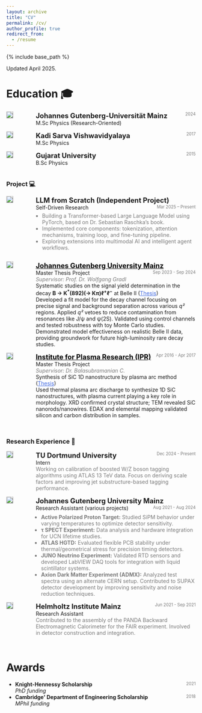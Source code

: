 ```yaml
---
layout: archive
title: "CV"
permalink: /cv/
author_profile: true
redirect_from:
  - /resume
---
```


{% include base_path %}

<!-- taken from https://emiliendupont.github.io/resume/  -->

Updated April 2025.

Education 🎓
======

<!-- M.Sc -->
<div style="display:flex;">

  <div style="flex:0.5; padding-right:5%">
    <img src="{{ site.url }}/images/resume/JGU.png" style="align:left; border: 1px solid #d3d3d3; border-style: outset;">
  </div>

  <div style="flex:4;">
    <p style="margin:0px">
      <b style="font-size: 130%;">Johannes Gutenberg-Universität Mainz</b>
      <span style="float:right; font-size:80%; color:#7a7a7a;">2024</span>
    </p>
    M.Sc Physics (Research-Oriented)
    <div style="color:#7a7a7a">
    </div>
  </div>
</div>
<hr style="height:1em; margin:0em; visibility:hidden;" />

<!-- M.Sc -->
<div style="display:flex;">

  <div style="flex:0.5; padding-right:5%">
    <img src="{{ site.url }}/images/resume/KSV.png" style="align:left; border: 1px solid #d3d3d3; border-style: outset;">
  </div>

  <div style="flex:4;">
    <p style="margin:0px">
      <b style="font-size: 130%;">Kadi Sarva Vishwavidyalaya</b>
      <span style="float:right; font-size:80%; color:#7a7a7a;">2017 </span>
    </p>
    M.Sc Physics
    <div style="color:#7a7a7a">
    </div>
  </div>
</div>
<hr style="height:1em; margin:0em; visibility:hidden;" />


<!-- B.Sc -->
<div style="display:flex;">

  <div style="flex:0.5; padding-right:5%">
    <img src="{{ site.url }}/images/resume/GU.png" style="align:left; border: 1px solid #d3d3d3; border-style: outset;">
  </div>

  <div style="flex:4;">
    <p style="margin:0px">
      <b style="font-size: 130%;">Gujarat University</b>
      <span style="float:right; font-size:80%; color:#7a7a7a;">2015 </span>
    </p>
    B.Sc Physics
    <div style="color:#7a7a7a">
    </div>
  </div>
</div>
<hr style="height:1em; margin:0em; visibility:hidden;" />



### Project 💻

<!-- LLM from Scratch Project -->
<div style="display:flex;">

  <div style="flex:0.5; padding-right:5%">
    <img src="{{ site.url }}/images/resume/llm.jpg" style="align:left; border: 1px solid #d3d3d3; border-style: outset;">
  </div>

  <div style="flex:4;">
    <p style="margin:0px">
      <b style="font-size: 130%;">LLM from Scratch (Independent Project)</b>
      <span style="float:right; font-size:80%; color:#7a7a7a;">Mar 2025 – Present</span>
    </p>
    Self-Driven Research
    <ul style="margin-top: 5px; padding-left: 1.2em; color:#7a7a7a">
      <li>Building a Transformer-based Large Language Model using PyTorch, based on Dr. Sebastian Raschka’s book.</li>
      <li>Implemented core components: tokenization, attention mechanisms, training loop, and fine-tuning pipeline.</li>
      <li>Exploring extensions into multimodal AI and intelligent agent workflows.</li>
    </ul>
  </div>
</div>
<hr style="height:1em; margin:0em; visibility:hidden;" />

<!-- JGU Mainz Master Thesis -->
<div style="display:flex;">

  <div style="flex:0.5; padding-right:5%">
    <img src="{{ site.url }}/images/resume/JGU.png" style="align:left; border: 1px solid #d3d3d3; border-style: outset;">
  </div>

  <div style="flex:4;">
    <p style="margin:0px">
      <b style="font-size: 130%;"><a href="https://www.uni-mainz.de/" target="_blank" style="color: black;">Johannes Gutenberg University Mainz</a></b>
      <span style="float:right; font-size:80%; color:#7a7a7a;">Sep 2023 - Sep 2024</span>
    </p>
    Master Thesis Project
    <div style="color:#7a7a7a">
      <i>Supervisor: Prof. Dr. Wolfgang Gradl</i>
    </div>
    <div>
      Systematic studies on the signal yield determination in the decay <b>B → K<sup>*</sup>(892)(→ Kπ)ℓ<sup>+</sup>ℓ<sup>−</sup></b> at Belle II 
      (<a href="https://www.dropbox.com/scl/fi/ac03vek7c21n0boqmjn9f/JGU_MT_Final.pdf?rlkey=34ryj05t0v9nmdlkft403lghk&st=sjq55f1q&dl=0" target="_blank" style="color:RoyalBlue;">Thesis</a>)<br/>
      Developed a fit model for the decay channel focusing on precise signal and background separation across various <i>q²</i> regions. Applied <i>q²</i> vetoes to reduce contamination from resonances like J/ψ and ψ(2S). Validated using control channels and tested robustness with toy Monte Carlo studies. Demonstrated model effectiveness on realistic Belle II data, providing groundwork for future high-luminosity rare decay studies.
    </div>
  </div>
</div>
<hr style="height:1em; margin:0em; visibility:hidden;" />

<!-- IPR Master Thesis -->
<div style="display:flex;">

  <div style="flex:0.5; padding-right:5%">
    <img src="{{ site.url }}/images/resume/ipr.png" style="align:left; border: 1px solid #d3d3d3; border-style: outset;">
  </div>

  <div style="flex:4;">
    <p style="margin:0px">
      <b style="font-size: 130%;"><a href="https://www.ipr.res.in/" target="_blank" style="color: black;">Institute for Plasma Research (IPR)</a></b>
      <span style="float:right; font-size:80%; color:#7a7a7a;">Apr 2016 - Apr 2017</span>
    </p>
    Master Thesis Project
    <div style="color:#7a7a7a">
      <i>Supervisor: Dr. Balasubramanian C.</i>
    </div>
    <div>
      Synthesis of SiC 1D nanostructure by plasma arc method 
      (<a href="https://www.dropbox.com/scl/fi/2reem9g2byskaq7mjzi6v/KSV-Master-Thesis.pdf?rlkey=k0ld4mff2rjxqk37s55aoz0eb&st=64a9llzx&dl=0" target="_blank" style="color:RoyalBlue;">Thesis</a>)<br/>
      Used thermal plasma arc discharge to synthesize 1D SiC nanostructures, with plasma current playing a key role in morphology. XRD confirmed crystal structure; TEM revealed SiC nanorods/nanowires. EDAX and elemental mapping validated silicon and carbon distribution in samples.
    </div>
  </div>
</div>
<hr style="height:2em; margin:0em; visibility:hidden;" />



### Research Experience 💼

<!-- TU Dortmund -->
<div style="display:flex;">

  <div style="flex:0.5; padding-right:5%">
    <img src="{{ site.url }}/images/resume/TUD.png" style="align:left; border: 1px solid #d3d3d3; border-style: outset;">
  </div>

  <div style="flex:4;">
    <p style="margin:0px">
      <b style="font-size: 130%;">TU Dortmund University</b>
      <span style="float:right; font-size:80%; color:#7a7a7a;">Dec 2024 - Present</span>
    </p>
    Intern
    <div style="color:#7a7a7a">
      Working on calibration of boosted W/Z boson tagging algorithms using ATLAS 13 TeV data. Focus on deriving scale factors and improving jet substructure-based tagging performance.
    </div>
  </div>
</div>
<hr style="height:1em; margin:0em; visibility:hidden;" />

<!-- JGU Mainz -->
<div style="display:flex;">

  <div style="flex:0.5; padding-right:5%">
    <img src="{{ site.url }/images/resume/JGU.png" style="align:left; border: 1px solid #d3d3d3; border-style: outset;">
  </div>

  <div style="flex:4;">
    <p style="margin:0px">
      <b style="font-size: 130%;">Johannes Gutenberg University Mainz</b>
      <span style="float:right; font-size:80%; color:#7a7a7a;">Aug 2021 - Aug 2024</span>
    </p>
    Research Assistant (various projects)
    <div style="color:#7a7a7a">
      <ul style="margin: 0.5em 0 0 1em; padding: 0;">
        <li><b>Active Polarized Proton Target:</b> Studied SiPM behavior under varying temperatures to optimize detector sensitivity.</li>
        <li><b>τ SPECT Experiment:</b> Data analysis and hardware integration for UCN lifetime studies.</li>
        <li><b>ATLAS HGTD:</b> Evaluated flexible PCB stability under thermal/geometrical stress for precision timing detectors.</li>
        <li><b>JUNO Neutrino Experiment:</b> Validated RTD sensors and developed LabVIEW DAQ tools for integration with liquid scintillator systems.</li>
        <li><b>Axion Dark Matter Experiment (ADMX):</b> Analyzed test spectra using an alternate CERN setup. Contributed to SUPAX detector development by improving sensitivity and noise reduction techniques.</li>
      </ul>
    </div>
  </div>
</div>
<hr style="height:1em; margin:0em; visibility:hidden;" />

<!-- HIM Mainz -->
<div style="display:flex;">

  <div style="flex:0.5; padding-right:5%">
    <img src="{{ site.url }}/images/resume/him.png" style="align:left; border: 1px solid #d3d3d3; border-style: outset;">
  </div>

  <div style="flex:4;">
    <p style="margin:0px">
      <b style="font-size: 130%;">Helmholtz Institute Mainz</b>
      <span style="float:right; font-size:80%; color:#7a7a7a;">Jun 2021 - Sep 2021</span>
    </p>
    Research Assistant
    <div style="color:#7a7a7a">
      Contributed to the assembly of the PANDA Backward Electromagnetic Calorimeter for the FAIR experiment. Involved in detector construction and integration.
    </div>
  </div>
</div>
<hr style="height:2em; margin:0em; visibility:hidden;" />

  
Awards 
======
<ul>
  <li>
    <b>Knight-Hennessy Scholarship </b>
    <span style="float:right; font-size:80%; color:#7a7a7a;">2021</span> <br>
    <i>PhD funding</i>
  </li>

  <li>
    <b>Cambridge' Department of Engineering Scholarship </b>
    <span style="float:right; font-size:80%; color:#7a7a7a;">2018</span> <br>
    <i>MPhil funding</i>
  </li>
<!-- 
  <li>
    <b>Valedictorian </b>
    <span style="float:right; font-size:80%; color:#7a7a7a;">2018</span> <br>
    <i>MPhil funding</i>
  </li> -->

  <!-- <li>
    <b>Silicon Valley Startup Camp</b>
    <span style="float:right; font-size:80%;color:#7a7a7a;">2018</span> <br>
    <i>Trip organized for rising Swiss entrepreneurs.</i>
  </li> -->

</ul>
